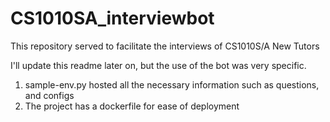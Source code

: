 # CS1010SA_interviewbot

This repository served to facilitate the interviews of CS1010S/A New Tutors

I'll update this readme later on, but the use of the bot was very specific.

1. sample-env.py hosted all the necessary information such as questions, and configs
2. The project has a dockerfile for ease of deployment
